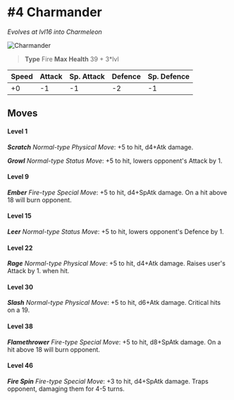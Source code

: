 # #4 Charmander
*Evolves at lvl16 into Charmeleon*

![Charmander](https://img.pokemondb.net/sprites/home/normal/1x/charmander.png)

> **Type** Fire
> **Max Health** 39 + 3\*lvl

| Speed | Attack | Sp. Attack | Defence | Sp. Defence |
| ----- | ------ | ---------- | ------- | ----------- |
| +0 | -1 | -1 | -2 | -1 |

## Moves
#### Level 1

***Scratch** Normal-type Physical Move*: +5 to hit, d4+Atk damage. 

***Growl** Normal-type Status Move*: +5 to hit, lowers opponent's Attack by 1.
#### Level 9

***Ember** Fire-type Special Move*: +5 to hit, d4+SpAtk damage. On a hit above 18 will burn opponent.
#### Level 15

***Leer** Normal-type Status Move*: +5 to hit, lowers opponent's Defence by 1.
#### Level 22

***Rage** Normal-type Physical Move*: +5 to hit, d4+Atk damage. Raises user's Attack by 1. when hit.
#### Level 30

***Slash** Normal-type Physical Move*: +5 to hit, d6+Atk damage. Critical hits on a 19.
#### Level 38

***Flamethrower** Fire-type Special Move*: +5 to hit, d8+SpAtk damage. On a hit above 18 will burn opponent.
#### Level 46

***Fire Spin** Fire-type Special Move*: +3 to hit, d4+SpAtk damage. Traps opponent, damaging them for 4-5 turns.

